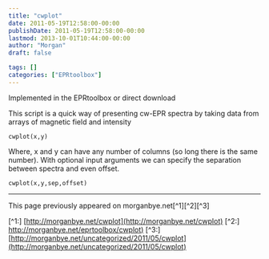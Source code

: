 ```yaml
---
title: "cwplot"
date: 2011-05-19T12:58:00-00:00
publishDate: 2011-05-19T12:58:00-00:00
lastmod: 2013-10-01T10:44:00-00:00
author: "Morgan"
draft: false

tags: []
categories: ["EPRtoolbox"]
---
```


Implemented in the EPRtoolbox or direct download

This script is a quick way of presenting cw-EPR spectra by taking data from arrays of magnetic field and intensity
```
cwplot(x,y)
```

Where, x and y can have any number of columns (so long there is the same number).
With optional input arguments we can specify the separation between spectra and even offset.
```
cwplot(x,y,sep,offset)
```

----
This page previously appeared on morganbye.net[^1][^2][^3]

[^1:] [http://morganbye.net/cwplot](http://morganbye.net/cwplot)
[^2:] [http://morganbye.net/eprtoolbox/cwplot)](http://morganbye.net/eprtoolbox/cwplot)
[^3:] [http://morganbye.net/uncategorized/2011/05/cwplot](http://morganbye.net/uncategorized/2011/05/cwplot)
